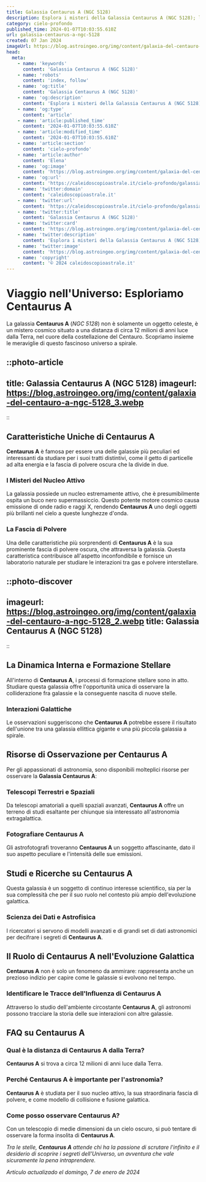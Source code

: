 ```yaml
---
title: Galassia Centaurus A (NGC 5128)
description: Esplora i misteri della Galassia Centaurus A (NGC 5128); la sua storia, struttura unica & fenomeni cosmici in un articolo affascinante!
category: cielo-profondo
published_time: 2024-01-07T10:03:55.610Z
url: galassia-centaurus-a-ngc-5128
created: 07 Jan 2024
imageUrl: https://blog.astroingeo.org/img/content/galaxia-del-centauro-a-ngc-5128_3.webp
head:
  meta:
    - name: 'keywords'
      content: 'Galassia Centaurus A (NGC 5128)'
    - name: 'robots'
      content: 'index, follow'
    - name: 'og:title'
      content: 'Galassia Centaurus A (NGC 5128)'
    - name: 'og:description'
      content: 'Esplora i misteri della Galassia Centaurus A (NGC 5128); la sua storia, struttura unica & fenomeni cosmici in un articolo affascinante!'
    - name: 'og:type'
      content: 'article'
    - name: 'article:published_time'
      content: '2024-01-07T10:03:55.610Z'
    - name: 'article:modified_time'
      content: '2024-01-07T10:03:55.610Z'
    - name: 'article:section'
      content: 'cielo-profondo'
    - name: 'article:author'
      content: 'Elena'
    - name: 'og:image'
      content: 'https://blog.astroingeo.org/img/content/galaxia-del-centauro-a-ngc-5128_3.webp'
    - name: 'og:url'
      content: 'https://caleidoscopioastrale.it/cielo-profondo/galassia-centaurus-a-ngc-5128'
    - name: 'twitter:domain'
      content: 'caleidoscopioastrale.it'
    - name: 'twitter:url'
      content: 'https://caleidoscopioastrale.it/cielo-profondo/galassia-centaurus-a-ngc-5128'
    - name: 'twitter:title'
      content: 'Galassia Centaurus A (NGC 5128)'
    - name: 'twitter:card'
      content: 'https://blog.astroingeo.org/img/content/galaxia-del-centauro-a-ngc-5128_3.webp'
    - name: 'twitter:description'
      content: 'Esplora i misteri della Galassia Centaurus A (NGC 5128); la sua storia, struttura unica & fenomeni cosmici in un articolo affascinante!'
    - name: 'twitter:image'
      content: 'https://blog.astroingeo.org/img/content/galaxia-del-centauro-a-ngc-5128_3.webp'
    - name: 'copyright'
      content: '© 2024 caleidoscopioastrale.it'
---
```

# Viaggio nell'Universo: Esploriamo **Centaurus A**

La galassia **Centaurus A** (*NGC 5128*) non è solamente un oggetto celeste, è un mistero cosmico situato a una distanza di circa 12 milioni di anni luce dalla Terra, nel cuore della costellazione del Centauro. Scopriamo insieme le meraviglie di questo fascinoso universo a spirale.

::photo-article
---
title: Galassia Centaurus A (NGC 5128)
imageurl: https://blog.astroingeo.org/img/content/galaxia-del-centauro-a-ngc-5128_3.webp
---
::

## Caratteristiche Uniche di **Centaurus A**
**Centaurus A** è famosa per essere una delle galassie più peculiari ed interessanti da studiare per i suoi tratti distintivi, come il getto di particelle ad alta energia e la fascia di polvere oscura che la divide in due.

### I Misteri del Nucleo Attivo
La galassia possiede un nucleo estremamente attivo, che è presumibilmente ospita un buco nero supermassiccio. Questo potente motore cosmico causa emissione di onde radio e raggi X, rendendo **Centaurus A** uno degli oggetti più brillanti nel cielo a queste lunghezze d'onda.

### La Fascia di Polvere
Una delle caratteristiche più sorprendenti di **Centaurus A** è la sua prominente fascia di polvere oscura, che attraversa la galassia. Questa caratteristica contribuisce all'aspetto inconfondibile e fornisce un laboratorio naturale per studiare le interazioni tra gas e polvere interstellare.

::photo-discover
---
imageurl: https://blog.astroingeo.org/img/content/galaxia-del-centauro-a-ngc-5128_2.webp
title: Galassia Centaurus A (NGC 5128)
---
::

## La Dinamica Interna e Formazione Stellare
All'interno di **Centaurus A**, i processi di formazione stellare sono in atto. Studiare questa galassia offre l'opportunità unica di osservare la colliderazione fra galassie e la conseguente nascita di nuove stelle.

### Interazioni Galattiche
Le osservazioni suggeriscono che **Centaurus A** potrebbe essere il risultato dell'unione tra una galassia ellittica gigante e una più piccola galassia a spirale.

## Risorse di Osservazione per **Centaurus A**
Per gli appassionati di astronomia, sono disponibili molteplici risorse per osservare la **Galassia Centaurus A**:

### Telescopi Terrestri e Spaziali
Da telescopi amatoriali a quelli spaziali avanzati, **Centaurus A** offre un terreno di studi esaltante per chiunque sia interessato all'astronomia extragalattica.

### Fotografiare **Centaurus A**
Gli astrofotografi troveranno **Centaurus A** un soggetto affascinante, dato il suo aspetto peculiare e l'intensità delle sue emissioni.

## Studi e Ricerche su **Centaurus A**
Questa galassia è un soggetto di continuo interesse scientifico, sia per la sua complessità che per il suo ruolo nel contesto più ampio dell'evoluzione galattica.

### Scienza dei Dati e Astrofisica
I ricercatori si servono di modelli avanzati e di grandi set di dati astronomici per decifrare i segreti di **Centaurus A**.

## Il Ruolo di **Centaurus A** nell'Evoluzione Galattica
**Centaurus A** non è solo un fenomeno da ammirare: rappresenta anche un prezioso indizio per capire come le galassie si evolvono nel tempo.

### Identificare le Tracce dell'Influenza di **Centaurus A**
Attraverso lo studio dell'ambiente circostante **Centaurus A**, gli astronomi possono tracciare la storia delle sue interazioni con altre galassie.

## FAQ su **Centaurus A**
### Qual è la distanza di **Centaurus A** dalla Terra?
**Centaurus A** si trova a circa 12 milioni di anni luce dalla Terra.

### Perché **Centaurus A** è importante per l'astronomia?
**Centaurus A** è studiata per il suo nucleo attivo, la sua straordinaria fascia di polvere, e come modello di collisione e fusione galattica.

### Come posso osservare **Centaurus A**?
Con un telescopio di medie dimensioni da un cielo oscuro, si può tentare di osservare la forma insolita di **Centaurus A**.

_Tra le stelle, **Centaurus A** attende chi ha la passione di scrutare l'infinito e il desiderio di scoprire i segreti dell'Universo, un avventura che vale sicuramente la pena intraprendere._

_Artículo actualizado el domingo, 7 de enero de 2024_